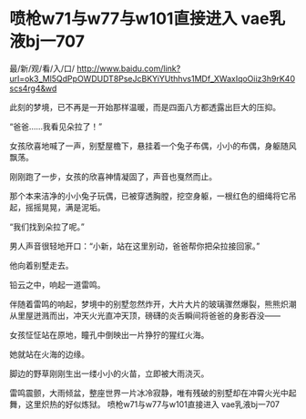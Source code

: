 # 喷枪w71与w77与w101直接进入 vae乳液bj一707

最/新/观/看/入/口/ http://www.baidu.com/link?url=ok3_Ml5QdPpOWDUDT8PseJcBKYiYUthhvs1MDf_XWaxIqoOiiz3h9rK40scs4rg4&wd

此刻的梦境，已不再是一开始那样温暖，而是四面八方都透露出巨大的压抑。

“爸爸……我看见朵拉了！”

女孩欣喜地喊了一声，别墅屋檐下，悬挂着一个兔子布偶，小小的布偶，身躯随风飘荡。

刚刚跑了一步，女孩的欣喜神情凝固了，声音也戛然而止。

那个本来洁净的小小兔子玩偶，已被穿透胸膛，挖空身躯，一根红色的细绳将它吊起，摇摇晃晃，满是泥垢。

“我们找到朵拉了呢。”

男人声音很轻地开口：“小新，站在这里别动，爸爸帮你把朵拉接回家。”

他向着别墅走去。

铅云之中，响起一道雷鸣。

伴随着雷鸣的响起，梦境中的别墅忽然炸开，大片大片的玻璃骤然爆裂，熊熊炽潮从里屋迸溅而出，冲天火光直冲天顶，磅礴的炎舌瞬间将爸爸的身影吞没——

女孩怔怔站在原地，瞳孔中倒映出一片狰狞的猩红火海。

她就站在火海的边缘。

脚边的野草刚刚生出一缕小小的火苗，立即被大雨浇灭。

雷鸣震颤，大雨倾盆，整座世界一片冰冷寂静，唯有残破的别墅却在冲霄火光中起舞，这里炽热的好似炼狱。
喷枪w71与w77与w101直接进入 vae乳液bj一707
